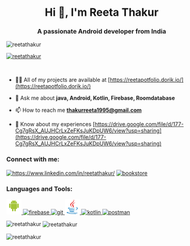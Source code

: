 <h1 align="center">Hi 👋, I'm Reeta Thakur</h1>
<h3 align="center">A passionate Android developer from India</h3>

<p align="left"> <img src="https://komarev.com/ghpvc/?username=reetathakur&label=Profile%20views&color=0e75b6&style=flat" alt="reetathakur" /> </p>

<p align="left"> <a href="https://github.com/ryo-ma/github-profile-trophy"><img src="https://github-profile-trophy.vercel.app/?username=reetathakur" alt="reetathakur" /></a> </p>

<p align="left"> <a href="https://twitter.com/" target="blank"><img src="https://img.shields.io/twitter/follow/?logo=twitter&style=for-the-badge" alt="" /></a> </p>

- 👨‍💻 All of my projects are available at [https://reetapotfolio.dorik.io/](https://reetapotfolio.dorik.io/)

- 💬 Ask me about **java, Android, Kotlin, Firebase, Roomdatabase**

- 📫 How to reach me **thakurreeta1995@gmail.com**

- 📄 Know about my experiences [https://drive.google.com/file/d/177-Cg7gRsX_AUJHCrLxZeFKsJuKDpUW6/view?usp=sharing](https://drive.google.com/file/d/177-Cg7gRsX_AUJHCrLxZeFKsJuKDpUW6/view?usp=sharing)

<h3 align="left">Connect with me:</h3>
<p align="left">
<a href="https://linkedin.com/in/https://www.linkedin.com/in/reetathakur/" target="blank"><img align="center" src="https://raw.githubusercontent.com/rahuldkjain/github-profile-readme-generator/master/src/images/icons/Social/linked-in-alt.svg" alt="https://www.linkedin.com/in/reetathakur/" height="30" width="40" /></a>
<a href="https://www.youtube.com/c/bookstore" target="blank"><img align="center" src="https://raw.githubusercontent.com/rahuldkjain/github-profile-readme-generator/master/src/images/icons/Social/youtube.svg" alt="bookstore" height="30" width="40" /></a>
</p>

<h3 align="left">Languages and Tools:</h3>
<p align="left"> <a href="https://developer.android.com" target="_blank" rel="noreferrer"> <img src="https://raw.githubusercontent.com/devicons/devicon/master/icons/android/android-original-wordmark.svg" alt="android" width="40" height="40"/> </a> <a href="https://firebase.google.com/" target="_blank" rel="noreferrer"> <img src="https://www.vectorlogo.zone/logos/firebase/firebase-icon.svg" alt="firebase" width="40" height="40"/> </a> <a href="https://git-scm.com/" target="_blank" rel="noreferrer"> <img src="https://www.vectorlogo.zone/logos/git-scm/git-scm-icon.svg" alt="git" width="40" height="40"/> </a> <a href="https://www.java.com" target="_blank" rel="noreferrer"> <img src="https://raw.githubusercontent.com/devicons/devicon/master/icons/java/java-original.svg" alt="java" width="40" height="40"/> </a> <a href="https://kotlinlang.org" target="_blank" rel="noreferrer"> <img src="https://www.vectorlogo.zone/logos/kotlinlang/kotlinlang-icon.svg" alt="kotlin" width="40" height="40"/> </a> <a href="https://postman.com" target="_blank" rel="noreferrer"> <img src="https://www.vectorlogo.zone/logos/getpostman/getpostman-icon.svg" alt="postman" width="40" height="40"/> </a> </p>

<p><img align="left" src="https://github-readme-stats.vercel.app/api/top-langs?username=reetathakur&show_icons=true&locale=en&layout=compact" alt="reetathakur" /></p>

<p>&nbsp;<img align="center" src="https://github-readme-stats.vercel.app/api?username=reetathakur&show_icons=true&locale=en" alt="reetathakur" /></p>

<p><img align="center" src="https://github-readme-streak-stats.herokuapp.com/?user=reetathakur&" alt="reetathakur" /></p>
